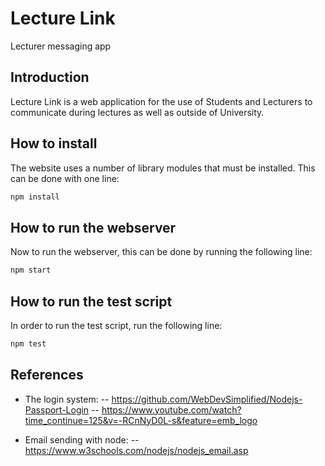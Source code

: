 # Lecture Link
Lecturer messaging app

## Introduction
Lecture Link is a web application for the use of Students and Lecturers to communicate during lectures as well as outside of University. 


## How to install
The website uses a number of library modules that must be installed. This can be done with one line:
```bash
npm install
```

## How to run the webserver
Now to run the webserver, this can be done by running the following line:
```bash
npm start
```

## How to run the test script
In order to run the test script, run the following line:
```bash
npm test
```

## References
- The login system:
-- https://github.com/WebDevSimplified/Nodejs-Passport-Login
-- https://www.youtube.com/watch?time_continue=125&v=-RCnNyD0L-s&feature=emb_logo

- Email sending with node:
-- https://www.w3schools.com/nodejs/nodejs_email.asp
